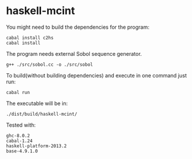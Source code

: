 # haskell-mcint


You might need to build the dependencies for the program:
```
cabal install c2hs
cabal install
```
The program needs external Sobol sequence generator.
```
g++ ./src/sobol.cc -o ./src/sobol
```

To build(without building dependencies) and execute in one command just run:

```
cabal run
```

The executable will be in:

```
./dist/build/haskell-mcint/
```

Tested with:

```
ghc-8.0.2
cabal-1.24
haskell-platform-2013.2
base-4.9.1.0
```
